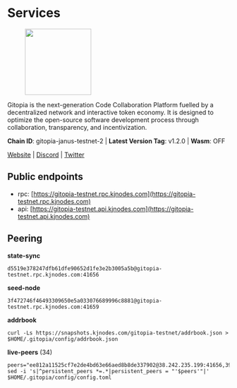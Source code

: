 # Services

<figure><img src="https://raw.githubusercontent.com/kj89/testnet_manuals/main/pingpub/logos/gitopia.png" width="150" alt=""><figcaption></figcaption></figure>

Gitopia is the next-generation Code Collaboration Platform fuelled by  a decentralized network and interactive token economy. It is designed  to optimize the open-source software development process through  collaboration, transparency, and incentivization.

**Chain ID**: gitopia-janus-testnet-2 | **Latest Version Tag**: v1.2.0 | **Wasm**: OFF

[Website](https://gitopia.com/) | [Discord](https://discord.gg/hFTXCGNYDZ) | [Twitter](https://twitter.com/gitopiaDAO)


## Public endpoints

* rpc: [https://gitopia-testnet.rpc.kjnodes.com](https://gitopia-testnet.rpc.kjnodes.com)
* api: [https://gitopia-testnet.api.kjnodes.com](https://gitopia-testnet.api.kjnodes.com)

## Peering

**state-sync**

```
d5519e378247dfb61dfe90652d1fe3e2b3005a5b@gitopia-testnet.rpc.kjnodes.com:41656
```

**seed-node**

```
3f472746f46493309650e5a033076689996c8881@gitopia-testnet.rpc.kjnodes.com:41659
```

**addrbook**
```
curl -Ls https://snapshots.kjnodes.com/gitopia-testnet/addrbook.json > $HOME/.gitopia/config/addrbook.json
```

**live-peers** (34)
```
peers="ee812a11525cf7e2de4bd63e66aed8b8de337902@38.242.235.199:41656,3989c44e8af3427b22a71a94185e85df99d450b4@149.102.158.188:41656,ff4fab3a07cdf3601b90ececd2de9a85b3a1a42e@82.208.21.152:26656,d5519e378247dfb61dfe90652d1fe3e2b3005a5b@65.109.68.190:41656,09538ba6159f454a17d76501c59e23bad6fc9d3d@85.190.246.67:26656,5c2c2b27e1824097d4f5dc7a581a8d615923e76f@185.252.235.110:41656,374da78901e59810277fc35482bce6e30953f488@80.79.6.155:41656,f3289c45d545c589a4114aeeb364fa4c6fde08d9@109.123.254.216:26656,ea53a3f77fe373f47be4e77fd5f9ff526dfaec33@51.79.143.46:41656,730983044bcc3f8e688bc2436da8a171fd843922@154.12.243.189:656,91bf3eb973595dd4621ccf5853e5ac78c48058da@194.163.180.77:656,98bdfc67810bf7ac8f5c45b2c677b4bf199eb42e@185.193.67.65:41656,1cf3826ccd9a24caa549cbea061446716858133e@154.26.130.95:36656,6871aeacd353d66c38b1ebbf3b1ad244fa05e32b@167.86.84.125:26656,96fc6a8c3eb58d43c4ac41e9e642ba8485837ad3@109.123.255.116:26656,e9e671e22d794a4f80e32133905c83585b057a5d@86.48.3.0:26656,42ba206efd9dd10847fa20f09a74fde6706442aa@194.146.13.128:60956,61f824be9bdfe9a73b55ad162a9ed0bfe9121bbe@38.242.147.76:26656,ebeba690d8084592a983da1e6429598cc9b9d04c@213.202.212.77:26656,d159db085278927848c98b185b5871bf265669d9@185.250.36.169:41656,3bcba60fe08bb6ce59abc19b84cf58e7c915e0ed@193.46.243.243:656,8f4c2887e46edc200a95afeaa87cb63bdddd26e2@185.239.208.131:656,2e714e8854361967515a8b859f8f4b0d9b8d11e8@194.163.190.86:26656,e79532749fb5dd95366f4568a7b2430d0e316fb5@84.46.255.163:26656,075aa5cd1437de2a072878c347f9d4eb5849c842@86.48.5.165:26656,4ceba74efb843cf10926a9ec757e4e2081d71e92@207.244.226.183:656,31099d763305ead833b84c28b142ecbfd3628a64@85.190.246.250:41656,b6651c7b043ef4bdccd7906b0f06de2bbdfe8a60@193.46.243.75:26656,5ffdc1788f68df5e8163d9bd0d71a4c4d3dec2e9@81.0.220.21:26656,a8591524ebded3132f423771c0d91b77bdffad44@82.208.22.16:26656,02c20307295465ab2592fd81176e66be90d4bbe2@5.189.159.111:26656,32245abf64927891bb1b6726c24a984d687ebbaf@38.242.153.36:41656,c6dcaf5c1d59c696a5b93f53cc5a855b2399f09c@149.102.146.49:26656,e511a5b55979b7d630f016e2b15b513690fd3e33@185.239.209.124:656"
sed -i 's|^persistent_peers *=.*|persistent_peers = "'$peers'"|' $HOME/.gitopia/config/config.toml
```
